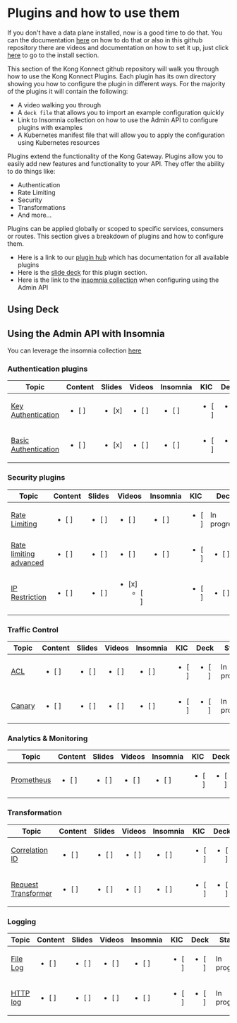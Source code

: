 # Plugins and how to use them

If you don't have a data plane installed, now is a good time to do that. You can the documentation [here](https://docs.konghq.com/konnect/gateway-manager/data-plane-nodes) on how to do that or also in this github repository there are videos and documentation on how to set it up, just click [here](../install/) to go to the install section.

This section of the Kong Konnect github repository will walk you through how to use the Kong Konnect Plugins.
Each plugin has its own directory showing you how to configure the plugin in different ways. For the majority of the plugins it will contain the following:

- A video walking you through
- A `deck file` that allows you to import an example configuration quickly
- Link to Insomnia collection on how to use the Admin API to configure plugins with examples
- A Kubernetes manifest file that will allow you to apply the configuration using Kubernetes resources

Plugins extend the functionality of the Kong Gateway. Plugins allow you to easily add new features and functionality to your API. They offer the ability to do things like: 

- Authentication
- Rate Limiting
- Security
- Transformations
- And more…

Plugins can be applied globally or scoped to specific services, consumers or routes. This section gives a breakdown of plugins and how to configure them. 

- Here is a link to our [plugin hub](https://docs.konghq.com/hub/) which has documentation for all available plugins
- Here is the [slide deck](https://docs.google.com/presentation/d/1Rl_bCmI0dSlw-ydvprb3UkZCFhllkkorwwOGqHc5At4/edit?usp=sharing) for this plugin section.
- Here is the link to the [insomnia collection](https://github.com/irishtek-solutions/kong-konnect-inso) when configuring using the Admin API

## Using Deck

## Using the Admin API with Insomnia

You can leverage the insomnia collection [here](https://github.com/irishtek-solutions/kong-konnect-inso)
<!--
[![Using Insomnia](./images/activate.png)](https://youtu.be/ "First [PLUGIN NAME]")
-->

### Authentication plugins

| Topic           | Content       | Slides        | Videos         | Insomnia       | KIC           | Deck           |Status         |
|-----------------|---------------|---------------|----------------|----------------|---------------|----------------|---------------|
| [Key Authentication](./authentication/key-authentication/) | <ul><li>  [ ]  </li>  |  <ul><li>  [x]  </li>  | <ul><li>  [ ]  </li>     | <ul><li>  [ ]  </li>     |<ul><li>  [ ]  </li>   | <ul><li>  [ ]  </li>   |In progress
| [Basic Authentication](./authentication/basic-authentication/) | <ul><li>  [ ]  </li>     | <ul><li>  [x]  </li>  | <ul><li>  [ ]  </li>     |<ul><li>  [ ]  </li>   | <ul><li>  [ ]  </li>   | <ul><li>  [ ]  </li>   | In progress

### Security plugins

| Topic           | Content       | Slides        | Videos         |Insomnia        | KIC           |Deck           | Status         |
|-----------------|---------------|---------------|----------------|----------------|---------------|---------------|----------------|
| [Rate Limiting](./security/rate-limiting/) | <ul><li>  [ ]  </li>     | <ul><li>  [ ]  </li>     |  <ul><li>  [ ]  </li>  | <ul><li>  [ ]  </li>     | <ul><li>  [ ]  </li>   | In progress
| [Rate limiting advanced](./security/rate-limiting-adv/) | <ul><li>  [ ]  </li>     | <ul><li>  [ ]  </li>     |  <ul><li>  [ ]  </li>     |<ul><li>  [ ]  </li>  | <ul><li>  [ ]  </li>     | <ul><li>  [ ]  </li>   | In progress
| [IP Restriction](./security/ip-restriction/) | <ul><li>  [ ]  </li>     | <ul><li>  [ ]  </li>     | <ul><li>  [x]  <ul><li>  [ ]  </li>     |</li>| <ul><li>  [ ]  </li>     | <ul><li>  [ ]  </li>   | In progress

### Traffic Control

| Topic           | Content       | Slides        | Videos         | Insomnia       | KIC            |Deck           |Status         |
|-----------------|---------------|---------------|----------------|----------------|----------------|---------------|---------------|
| [ACL](./traffic-control/acl/) | <ul><li>  [ ]  </li>     | <ul><li>  [ ]  </li>     | <ul><li>  [ ]  </li>     | <ul><li>  [ ]  </li>     | <ul><li>  [ ]  </li>  |<ul><li>  [ ]  </li>   | In progress
| [Canary](./traffic-control/canary/) | <ul><li>  [ ]  </li>     | <ul><li>  [ ]  </li>     |  <ul><li>  [ ]  </li>  | <ul><li>  [ ]  </li>     |<ul><li>  [ ]  </li>     |<ul><li>  [ ]  </li>   | In progress


### Analytics & Monitoring

| Topic           | Content       | Slides        | Videos         | Insomnia       | KIC            |Deck           |Status         |
|-----------------|---------------|---------------|----------------|----------------|----------------|---------------|---------------|
| [Prometheus](./analytics-monitoring/prometheus/) | <ul><li>  [ ]  </li>     | <ul><li>  [ ]  </li>     |  <ul><li>  [ ]  </li>  |<ul><li>  [ ]  </li>     | <ul><li>  [ ]  </li>     |<ul><li>  [ ]  </li>   | In progress

### Transformation

| Topic           | Content       | Slides        | Videos         | Insomnia       | KIC            |Deck           |Status         |
|-----------------|---------------|---------------|----------------|----------------|----------------|---------------|---------------|
| [Correlation ID](./transformation/correlation-id/) | <ul><li>  [ ]  </li>     | <ul><li>  [ ]  </li>     |  <ul><li>  [ ]  </li>  |<ul><li>  [ ]  </li>     |<ul><li>  [ ]  </li>     | <ul><li>  [ ]  </li>   | In progress
| [Request Transformer](./transformation/req-transformer/) | <ul><li>  [ ]  </li>     | <ul><li>  [ ]  </li>     |  <ul><li>  [ ]  </li>  |<ul><li>  [ ]  </li>     | <ul><li>  [ ]  </li>     | <ul><li>  [ ]  </li>   | In progress

### Logging

| Topic           | Content       | Slides        | Videos         | Insomnia       | KIC            |Deck           | Status         |
|-----------------|---------------|---------------|----------------|----------------|----------------|---------------|----------------|
| [File Log](./logging/file-log/) | <ul><li>  [ ]  </li>     | <ul><li>  [ ]  </li>     | <ul><li>  [ ]  </li>     |  <ul><li>  [ ]  </li>  |<ul><li>  [ ]  </li>     |<ul><li>  [ ]  </li>   | In progress
| [HTTP log](./logging/http-log/) | <ul><li>  [ ]  </li>     | <ul><li>  [ ]  </li>     |  <ul><li>  [ ]  </li>  | <ul><li>  [ ]  </li>     | <ul><li>  [ ]  </li>     |<ul><li>  [ ]  </li>   | In progress